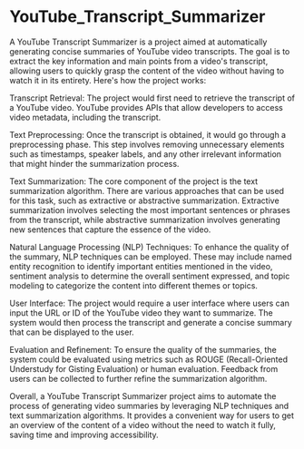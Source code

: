 # YouTube_Transcript_Summarizer
A YouTube Transcript Summarizer is a project aimed at automatically generating concise summaries of YouTube video transcripts. The goal is to extract the key information and main points from a video's transcript, allowing users to quickly grasp the content of the video without having to watch it in its entirety.
Here's how the project works:

Transcript Retrieval: The project would first need to retrieve the transcript of a YouTube video. YouTube provides APIs that allow developers to access video metadata, including the transcript.

Text Preprocessing: Once the transcript is obtained, it would go through a preprocessing phase. This step involves removing unnecessary elements such as timestamps, speaker labels, and any other irrelevant information that might hinder the summarization process.

Text Summarization: The core component of the project is the text summarization algorithm. There are various approaches that can be used for this task, such as extractive or abstractive summarization. Extractive summarization involves selecting the most important sentences or phrases from the transcript, while abstractive summarization involves generating new sentences that capture the essence of the video.

Natural Language Processing (NLP) Techniques: To enhance the quality of the summary, NLP techniques can be employed. These may include named entity recognition to identify important entities mentioned in the video, sentiment analysis to determine the overall sentiment expressed, and topic modeling to categorize the content into different themes or topics.

User Interface: The project would require a user interface where users can input the URL or ID of the YouTube video they want to summarize. The system would then process the transcript and generate a concise summary that can be displayed to the user.

Evaluation and Refinement: To ensure the quality of the summaries, the system could be evaluated using metrics such as ROUGE (Recall-Oriented Understudy for Gisting Evaluation) or human evaluation. Feedback from users can be collected to further refine the summarization algorithm.

Overall, a YouTube Transcript Summarizer project aims to automate the process of generating video summaries by leveraging NLP techniques and text summarization algorithms. It provides a convenient way for users to get an overview of the content of a video without the need to watch it fully, saving time and improving accessibility.
